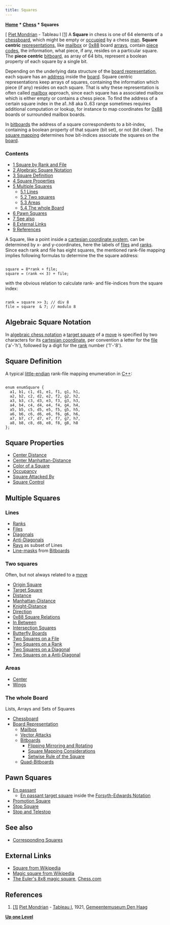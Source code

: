 ```yaml
---
title: Squares
---
```

**[Home](Home "Home") \* [Chess](Chess "Chess") \* Squares**



[ [Piet Mondrian](Category:Piet_Mondrian "Category:Piet Mondrian") - Tableau I <a id="cite-note-1" href="#cite-ref-1">[1]</a>
A **Square** in chess is one of 64 elements of a [chessboard](Chessboard "Chessboard"), which might be empty or [occupied](Occupancy "Occupancy") by a chess [man](Pieces "Pieces"). **Square centric** [representations](Board_Representation "Board Representation"), like [mailbox](Mailbox "Mailbox") or [0x88](0x88 "0x88") board [arrays](Array "Array"), contain [piece codes](Pieces#PieceCoding "Pieces"), the information, what piece, if any, resides on a particular square. The **piece centric** [bitboard](Bitboards "Bitboards"), as array of 64 bits, represent a boolean property of each square by a single bit. 


Depending on the underlying data structure of the [board representation](Board_Representation "Board Representation"), each square has an [address](https://en.wikipedia.org/wiki/Memory_address) inside the [board](Chessboard "Chessboard"). Square centric representations keep arrays of squares, containing the information which piece (if any) resides on each square. That is why these representation is often called [mailbox](Mailbox "Mailbox") approach, since each square has a associated mailbox which is either empty or contains a chess piece. To find the address of a certain square index in the a1..h8 aka 0..63 range sometimes requires additional computation or lookup, for instance to map coordinates for [0x88](0x88 "0x88") boards or surrounded mailbox boards.


In [bitboards](Bitboards "Bitboards") the address of a square correspondents to a bit-index, containing a boolean property of that square (bit set), or not (bit clear). The [square mapping](Square_Mapping_Considerations "Square Mapping Considerations") determines how bit-indices associate the squares on the [board](Chessboard "Chessboard"). 



### Contents


* [1 Square by Rank and File](#square-by-rank-and-file)
* [2 Algebraic Square Notation](#algebraic-square-notation)
* [3 Square Definition](#square-definition)
* [4 Square Properties](#square-properties)
* [5 Multiple Squares](#multiple-squares)
	+ [5.1 Lines](#lines)
	+ [5.2 Two squares](#two-squares)
	+ [5.3 Areas](#areas)
	+ [5.4 The whole Board](#the-whole-board)
* [6 Pawn Squares](#pawn-squares)
* [7 See also](#see-also)
* [8 External Links](#external-links)
* [9 References](#references)






A Square, like a point inside a [cartesian coordinate system](https://en.wikipedia.org/wiki/Cartesian_coordinates), can be determined by x- and y-coordinates, here the labels of [files](Files "Files") and [ranks](Ranks "Ranks"). Since each rank and file has eight squares, the mentioned rank-file mapping implies following formulas to determine the the square address:




```

square = 8*rank + file;
square = (rank << 3) + file;

```

with the obvious relation to calculate rank- and file-indices from the square index:




```

rank = square >> 3; // div 8
file = square  & 7; // modulo 8

```





## Algebraic Square Notation


In [algebraic chess notation](Algebraic_Chess_Notation "Algebraic Chess Notation") a [target square](Target_Square "Target Square") of a [move](Moves "Moves") is specified by two characters for its [cartesian coordinate](https://en.wikipedia.org/wiki/Cartesian_coordinates), per convention a letter for the [file](Files "Files") ('a'-'h'), followed by a digit for the [rank](Ranks "Ranks") number ('1'-'8').



## Square Definition


A typical [little-endian](Little-endian "Little-endian") rank-file mapping enumeration in [C++](Cpp "Cpp"):




```

enum enumSquare {
  a1, b1, c1, d1, e1, f1, g1, h1,
  a2, b2, c2, d2, e2, f2, g2, h2,
  a3, b3, c3, d3, e3, f3, g3, h3,
  a4, b4, c4, d4, e4, f4, g4, h4,
  a5, b5, c5, d5, e5, f5, g5, h5,
  a6, b6, c6, d6, e6, f6, g6, h6,
  a7, b7, c7, d7, e7, f7, g7, h7,
  a8, b8, c8, d8, e8, f8, g8, h8
};

```

## Square Properties


* [Center Distance](Center_Distance "Center Distance")
* [Center Manhattan-Distance](Center_Manhattan-Distance "Center Manhattan-Distance")
* [Color of a Square](Color_of_a_Square "Color of a Square")
* [Occupancy](Occupancy "Occupancy")
* [Square Attacked By](Square_Attacked_By "Square Attacked By")
* [Square Control](Square_Control "Square Control")


## Multiple Squares


### Lines


* [Ranks](Ranks "Ranks")
* [Files](Files "Files")
* [Diagonals](Diagonals "Diagonals")
* [Anti-Diagonals](Anti-Diagonals "Anti-Diagonals")
* [Rays](Rays "Rays") as subset of Lines
* [Line-masks](On_an_empty_Board#LineAttacks "On an empty Board") from [Bitboards](Bitboards "Bitboards")


### Two squares


Often, but not always related to a [move](Moves "Moves")



* [Origin Square](Origin_Square "Origin Square")
* [Target Square](Target_Square "Target Square")
* [Distance](Distance "Distance")
* [Manhattan-Distance](Manhattan-Distance "Manhattan-Distance")
* [Knight-Distance](Knight-Distance "Knight-Distance")
* [Direction](Direction "Direction")
* [0x88 Square Relations](0x88#SquareRelations "0x88")
* [In Between](Square_Attacked_By#InBetween "Square Attacked By")
* [Intersection Squares](Intersection_Squares "Intersection Squares")
* [Butterfly Boards](Butterfly_Boards "Butterfly Boards")
* [Two Squares on a File](Files#TwoSquares "Files")
* [Two Squares on a Rank](Ranks#TwoSquares "Ranks")
* [Two Squares on a Diagonal](Diagonals#TwoSquares "Diagonals")
* [Two Squares on a Anti-Diagonal](Anti-Diagonals#TwoSquares "Anti-Diagonals")


### Areas


* [Center](Center "Center")
* [Wings](index.php?title=Wings&action=edit&redlink=1 "Wings (page does not exist)")


### The whole Board


Lists, Arrays and Sets of Squares



* [Chessboard](Chessboard "Chessboard")
* [Board Representation](Board_Representation "Board Representation")
	+ [Mailbox](Mailbox "Mailbox")
	+ [Vector Attacks](Vector_Attacks "Vector Attacks")
	+ [Bitboards](Bitboards "Bitboards")
		- [Flipping Mirroring and Rotating](Flipping_Mirroring_and_Rotating "Flipping Mirroring and Rotating")
		- [Square Mapping Considerations](Square_Mapping_Considerations "Square Mapping Considerations")
		- [Setwise Rule of the Square](King_Pattern#SetwiseRuleoftheSquare "King Pattern")
	+ [Quad-Bitboards](Quad-Bitboards "Quad-Bitboards")


## Pawn Squares


* [En passant](En_passant "En passant")
	+ [En passant target square](Forsyth-Edwards_Notation#Enpassanttargetsquare "Forsyth-Edwards Notation") inside the [Forsyth-Edwards Notation](Forsyth-Edwards_Notation "Forsyth-Edwards Notation")
* [Promotion Square](Promotion_Square "Promotion Square")
* [Stop Square](Stop_Square "Stop Square")
* [Stop and Telestop](Pawn_Spans#StopandDistantStop "Pawn Spans")


## See also


* [Corresponding Squares](Corresponding_Squares "Corresponding Squares")


## External Links


* [Square from Wikipedia](https://en.wikipedia.org/wiki/Square)
* [Magic square from Wikipedia](https://en.wikipedia.org/wiki/Magic_square)
* [The Euler's 8x8 magic square](http://www.chess.com/article/view/the-eulers-8x8-magic-square), [Chess.com](index.php?title=Chess.com&action=edit&redlink=1 "Chess.com (page does not exist)")


## References


1. <a id="cite-ref-1" href="#cite-note-1">[1]</a> [Piet Mondrian](Category:Piet_Mondrian "Category:Piet Mondrian") - [Tableau I](https://commons.wikimedia.org/wiki/File:Tableau_I,_by_Piet_Mondriaan.jpg), 1921, [Gemeentemuseum Den Haag](https://en.wikipedia.org/wiki/Gemeentemuseum_Den_Haag)

**[Up one Level](Chess "Chess")**







 
